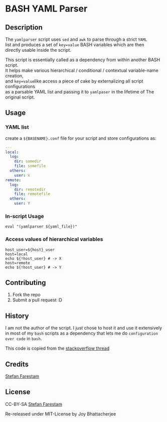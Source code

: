 # BASH YAML Parser

## Description

The `yamlparser` script uses `sed` and `awk` to parse through a strict `YAML`  
list and produces a set of `key=value` BASH variables which are then  
directly usable inside the script.

This script is essentially called as a dependency from within another BASH script.  
It helps make various hierarchical / conditional / contextual variable-name creation,  
and `key=value`like access a piece of cake by externalizing all script configurations  
as a parsable YAML list and passing it to `yamlpaser` in the lifetime of The original script.  

## Usage

### YAML list

create a `${BASENAME}.conf` file for your script and store configurations as:

```YAML
---
local:
  log:
    dir: somedir
    file: somefile
  others:
    user: x
remote:
  log:
    dir: remotedir
    file: remotefile
  others:
    user: Y
```

### In-script Usage

```shell
eval "(yamlparser ${yaml_file})"
```

### Access values of hierarchical variables

```shell
host_user=${host}_user
host=local
echo ${!host_user} # -> X
host=remote
echo ${!host_user} # -> Y
```

## Contributing

1. Fork the repo
2. Submit a pull request :D

## History

I am not the author of the script. I just chose to host it and use it extensively
in most of my `bash` scripts as a dependency that lets me do `configuration over code`
in `bash`.

This code is copied from the [stackoverflow thread](http://stackoverflow.com/questions/5014632/how-can-i-parse-a-yaml-file-from-a-linux-shell-script)

## Credits

[Stefan Farestam](http://stackoverflow.com/users/1792684/stefan-farestam)

## License

CC-BY-SA
[Stefan Farestam](http://stackoverflow.com/users/1792684/stefan-farestam)

Re-released under MIT-License by Joy Bhattacherjee

